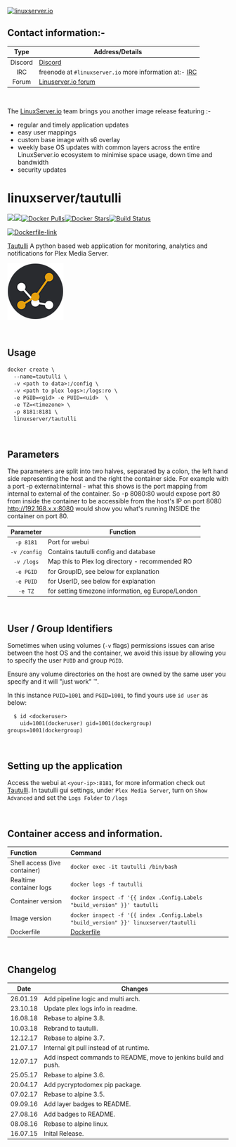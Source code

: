 [linuxserverurl]: https://linuxserver.io
[forumurl]: https://forum.linuxserver.io
[ircurl]: https://www.linuxserver.io/irc/
[podcasturl]: https://www.linuxserver.io/podcast/
[appurl]: http://tautulli.com
[dockerfileurl]: https://github.com/linuxserver/docker-tautulli/blob/master/Dockerfile
[hub]: https://hub.docker.com/r/linuxserver/tautulli/



[![linuxserver.io](https://raw.githubusercontent.com/linuxserver/docker-templates/master/linuxserver.io/img/linuxserver_medium.png?v=4&s=4000)][linuxserverurl]


## Contact information:-

| Type | Address/Details |
| :---: | --- |
| Discord | [Discord](https://discord.gg/YWrKVTn) |
| IRC | freenode at `#linuxserver.io` more information at:- [IRC][ircurl]
| Forum | [Linuserver.io forum][forumurl] |

&nbsp;
&nbsp;

The [LinuxServer.io][linuxserverurl] team brings you another image release featuring :-

 + regular and timely application updates
 + easy user mappings
 + custom base image with s6 overlay
 + weekly base OS updates with common layers across the entire LinuxServer.io ecosystem to minimise space usage, down time and bandwidth
 + security updates

# linuxserver/tautulli
[![](https://images.microbadger.com/badges/version/linuxserver/tautulli.svg)](https://microbadger.com/images/linuxserver/tautulli "Get your own version badge on microbadger.com")[![](https://images.microbadger.com/badges/image/linuxserver/tautulli.svg)](https://microbadger.com/images/linuxserver/tautulli "Get your own image badge on microbadger.com")[![Docker Pulls](https://img.shields.io/docker/pulls/linuxserver/tautulli.svg)][hub][![Docker Stars](https://img.shields.io/docker/stars/linuxserver/tautulli.svg)][hub][![Build Status](https://ci.linuxserver.io/buildStatus/icon?job=Docker-Builders/x86-64/x86-64-tautulli)](https://ci.linuxserver.io/job/Docker-Builders/job/x86-64/job/x86-64-tautulli/)

[![Dockerfile-link](https://raw.githubusercontent.com/linuxserver/docker-templates/master/linuxserver.io/img/Dockerfile-Link-green.png)][dockerfileurl]

[Tautulli][appurl] A python based web application for monitoring, analytics and notifications for Plex Media Server.

[![tautulli](https://raw.githubusercontent.com/linuxserver/docker-templates/master/linuxserver.io/img/tautulli-icon.png)][appurl]

&nbsp;

## Usage

```
docker create \
  --name=tautulli \
  -v <path to data>:/config \
  -v <path to plex logs>:/logs:ro \
  -e PGID=<gid> -e PUID=<uid>  \
  -e TZ=<timezone> \
  -p 8181:8181 \
  linuxserver/tautulli
```

&nbsp;

## Parameters

The parameters are split into two halves, separated by a colon, the left hand side representing the host and the right the container side.
For example with a port -p external:internal - what this shows is the port mapping from internal to external of the container.
So -p 8080:80 would expose port 80 from inside the container to be accessible from the host's IP on port 8080
http://192.168.x.x:8080 would show you what's running INSIDE the container on port 80.



| Parameter | Function |
| :---: | --- |
| `-p 8181` | Port for webui |
| `-v /config` | Contains tautulli config and database |
| `-v /logs` | Map this to Plex log directory - recommended RO |
| `-e PGID` | for GroupID, see below for explanation |
| `-e PUID` | for UserID, see below for explanation |
| `-e TZ` | for setting timezone information, eg Europe/London |

&nbsp;

## User / Group Identifiers

Sometimes when using volumes (`-v` flags) permissions issues can arise between the host OS and the container, we avoid this issue by allowing you to specify the user `PUID` and group `PGID`.

Ensure any volume directories on the host are owned by the same user you specify and it will "just work" &trade;.

In this instance `PUID=1001` and `PGID=1001`, to find yours use `id user` as below:

```
  $ id <dockeruser>
    uid=1001(dockeruser) gid=1001(dockergroup) groups=1001(dockergroup)
```

&nbsp;

## Setting up the application
Access the webui at `<your-ip>:8181`, for more information check out [Tautulli][appurl].
In tautulli gui settings, under `Plex Media Server`, turn on `Show Advanced` and set the `Logs Folder` to `/logs`

&nbsp;

## Container access and information.

| Function | Command |
| :--- | :--- |
| Shell access (live container) | `docker exec -it tautulli /bin/bash` |
| Realtime container logs | `docker logs -f tautulli` |
| Container version | `docker inspect -f '{{ index .Config.Labels "build_version" }}' tautulli` |
| Image version |  `docker inspect -f '{{ index .Config.Labels "build_version" }}' linuxserver/tautulli` |
| Dockerfile | [Dockerfile][dockerfileurl] |

&nbsp;

## Changelog

|  Date | Changes |
| :---: | --- |
| 26.01.19 | Add pipeline logic and multi arch. |
| 23.10.18 | Update plex logs info in readme. |
| 16.08.18 | Rebase to alpine 3.8. |
| 10.03.18 | Rebrand to tautulli. |
| 12.12.17 | Rebase to alpine 3.7. |
| 21.07.17 | Internal git pull instead of at runtime. |
| 12.07.17 | Add inspect commands to README, move to jenkins build and push. |
| 25.05.17 | Rebase to alpine 3.6. |
| 20.04.17 | Add pycryptodomex pip package. |
| 07.02.17 | Rebase to alpine 3.5. |
| 09.09.16 | Add layer badges to README. |
| 27.08.16 | Add badges to README. |
| 08.08.16 | Rebase to alpine linux. |
| 16.07.15 | Inital Release. |
